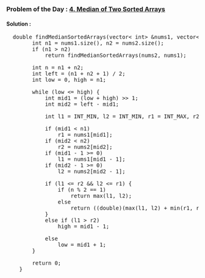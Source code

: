 ### Problem of the Day : [4. Median of Two Sorted Arrays](https://leetcode.com/problems/median-of-two-sorted-arrays/)

#### Solution :
<pre>
  double findMedianSortedArrays(vector< int> &nums1, vector< int> &nums2) {
        int n1 = nums1.size(), n2 = nums2.size();
        if (n1 > n2)
            return findMedianSortedArrays(nums2, nums1);
        
        int n = n1 + n2;
        int left = (n1 + n2 + 1) / 2;
        int low = 0, high = n1;
        
        while (low <= high) {
            int mid1 = (low + high) >> 1; 
            int mid2 = left - mid1; 
            
            int l1 = INT_MIN, l2 = INT_MIN, r1 = INT_MAX, r2 = INT_MAX;
            
            if (mid1 < n1)
                r1 = nums1[mid1];
            if (mid2 < n2)
                r2 = nums2[mid2];
            if (mid1 - 1 >= 0)
                l1 = nums1[mid1 - 1];
            if (mid2 - 1 >= 0)
                l2 = nums2[mid2 - 1];
            
            if (l1 <= r2 && l2 <= r1) {
                if (n % 2 == 1)
                    return max(l1, l2);
                else
                    return ((double)(max(l1, l2) + min(r1, r2))) / 2.0;
            }
            else if (l1 > r2)
                high = mid1 - 1;

            else 
                low = mid1 + 1;
        }
        
        return 0; 
    }
</pre>
